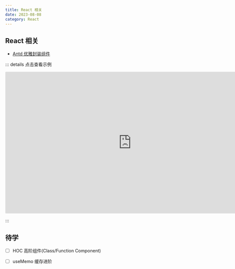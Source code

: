 ```yaml
---
title: React 相关
date: 2023-08-08
category: React
---
```


## React 相关

- [Antd 优雅封装组件](https://codesandbox.io/p/sandbox/vite-antd-use-5ywkdx)

::: details 点击查看示例

<iframe style="border: 1px solid rgba(0, 0, 0, 0.1);border-radius:2px;" width="800" height="450" src="https://codesandbox.io/p/sandbox/vite-antd-use-5ywkdx?embed=1" allowfullscreen></iframe>

:::

## 待学

- [ ] HOC 高阶组件(Class/Function Component)

- [ ] useMemo 缓存进阶
